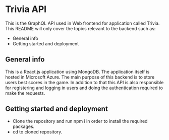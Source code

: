 # Trivia API

This is the GraphQL API used in Web frontend for application called Trivia.
This README will only cover the topics relevant to the backend such as:

* General info
* Getting started and deployment

## General info

This is a React.js application using MongoDB.
The application itself is hosted in Microsoft Azure.
The main purpose of this backend is to store users best scores in the game. 
In addition to that this API is also responsible for registering and logging in users and doing the authentication required to make the requests.

## Getting started and deployment

* Clone the repository and run npm i in order to install the required packages.
* cd to cloned repository.


